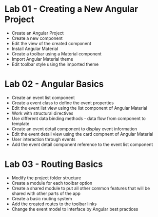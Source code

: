 # Lab 01 - Creating a New Angular Project

  - Create an Angular Project
  - Create a new component
  - Edit the view of the created component
  - Install Angular Material
  - Create a toolbar using a Material component
  - Import Angular Material theme
  - Edit toolbar style using the imported theme


# Lab 02 - Angular Basics

  - Create an event list component
  - Create a event class to define the event properties
  - Edit the event list view using the list component of Angular Material
  - Work with structural directives
  - Use different data binding methods - data flow from component to template
  - Create an event detail component to display event information
  - Edit the event detail view using the card compnent of Angular Material
  - User interaction through events
  - Add the event detail component reference to the event list component


# Lab 03 - Routing Basics

  - Modify the project folder structure 
  - Create a module for each toolbar option
  - Create a shared module to put all other common features that will be shared with other parts of the app
  - Create a basic routing system
  - Add the created routes to the toolbar links
  - Change the event model to interface by Angular best practices
